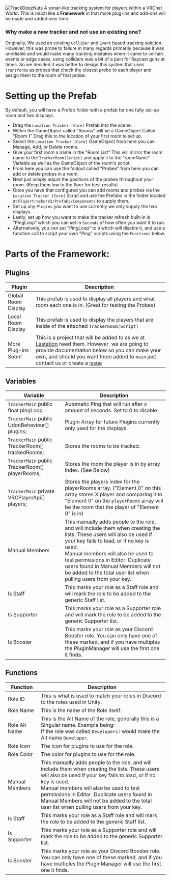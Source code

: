 
![TrackDeezNuts](playertracker.png)
A sonar-like tracking system for players within a VRChat World.
This is much like a **Framework** in that more plug-ins and add-ons will be made and added over time.
### Why make a new tracker and not use an existing one?
Originally, We used an existing `Collider` and `Event` based tracking solution. However, this was prone to failure in many regards primarily because it was unreliable and would make many tracking mistakes when it came to certain events or edge cases, using colliders was a bit of a pain for Raycast guns at times. So we decided it was better to design this system that uses `Transforms` as probes that check the closest probe to each player and assign them to the room of that probe.

# Setting up the Prefab
By default, you will have a Prefab folder with a prefab for one fully set-up room and two displays.
- Drag the `Location Tracker [Core]` Prefab into the scene.
- Within the GameObject called "Rooms" will be a GameObject Called "Room 1" Drag this to the location of your first room to set up.
- Select the `Location Tracker [Core]` GameObject from here you can Manage, Add, or Delete rooms.
- Give your first room a name in the "Room List" This will mirror the room name to the `TrackerRoom(Script)` and apply it to the "roomName" Variable as well as the GameObject of the room's script.
- From here you can use the foldout called "Probes" from here you can add or delete probes in a room.
- Next just simply adjust the positions of the probes throughout your room. (Keep them low to the floor for best results)
- Once you have that configured you can add rooms and probes via the `Location Tracker [Core]` Script and use the Prefabs in the folder located at `PlayertrackerV2/Prefabs/Components` to supply them.
- Set up any `Plugins` you want to use currently we only supply the two displays.
- Lastly, set up how you want to make the tracker refresh built-in is "PingLoop" which you can set in `Seconds` of how often you want it to run.
- Alternatively, you can set "PingLoop" to `0` which will disable it, and use a function call to script your own "Ping" scripts using the `Functions` below.



# Parts of the Framework:

## Plugins

| Plugin       | Description                                                                                                                                                                                                                                                                                                                                                |
|----------------|------------------------------------------------------------------------------------------------------------------------------------------------------------------------------------------------------------------------------------------------------------------------------------------------------------------------------------------------------------|
| Global Room Display | This prefab is used to display all players and what room each one is in. (Great for testing the Probes)                                                                                                                                                                                                                                                                            |
| Local Room Display | This prefab is used to display the players that are inside of the attached `TrackerRoom(Script)`                                                                                                                                                                                                                                                                                                                        |
| More Plug-ins Soon!  | This is a project that will be added to as we at [Lastation](https://discord.gg/lastation) need them. However, we are going to provide documentation below so you can make your own, and should you want them added to `main` just contact us or create a [issue](https://github.com/LastationVRChat/Lastation-Player-Tracker/issues)                                                                                                                                                                                        |

## Variables

| Variable       | Description                                                                                                                                                                                                                                                                                                                                                |
|----------------|------------------------------------------------------------------------------------------------------------------------------------------------------------------------------------------------------------------------------------------------------------------------------------------------------------------------------------------------------------|
| `TrackerMain` public float pingLoop | Automatic Ping that will run after x amount of seconds. Set to 0 to disable.                                                                                                                                                                                                                                                                            |
| `TrackerMain` public UdonBehaviour[] plugins; | Plugin Array for future Plugins currently only used for the displays.                                                                                                                                                                                                                                                                                                                     |
| `TrackerMain` public TrackerRoom[] trackedRooms; | Stores the rooms to be tracked.                                                                                                                                                                                                                                                                                          |
| `TrackerMain` public TrackerRoom[] playerRooms; | Stores the room the player is in by array index. (See Below)                                                                                                                                                                                                                                                                                                               |
| `TrackerMain` private VRCPlayerApi[] players; | Stores the players index for the playerRooms array. ("Element 0" on this array stores X player and comparing it to "Element 0" on the `playerRooms` array will be the room that the player of "Element 0" is in)                                                                                                                                                                                                                                                                                                              |
| Manual Members | This manually adds people to the role, and will include them when creating the lists. These users will also be used if your key fails to load, or if no key is used.<br>Manual members will also be used to test permissions in Editor. Duplicate users found in Manual Members will not be added to the total user list when pulling users from your key. |
| Is Staff       | This marks your role as a Staff role and will mark the role to be added to the generic Staff list.                                                                                                                                                                                                                                                         |
| Is Supporter   | This marks your role as a Supporter role and will mark the role to be added to the generic Supporter list.                                                                                                                                                                                                                                                 |
| Is Booster     | This marks your role as your Discord Booster role. You can only have one of these marked, and if you have multiples the PluginManager will use the first one it finds.                                                                                                                                                                                     |

## Functions

| Function       | Description                                                                                                                                                                                                                                                                                                                                                |
|----------------|------------------------------------------------------------------------------------------------------------------------------------------------------------------------------------------------------------------------------------------------------------------------------------------------------------------------------------------------------------|
| Role ID        | This is what is used to match your roles in Discord to the roles used in Unity.                                                                                                                                                                                                                                                                            |
| Role Name      | This is the name of the Role itself.                                                                                                                                                                                                                                                                                                                       |
| Role Alt Name  | This is the Alt Name of the role, generally this is a Singular name. Example being:<br>If the role was called `Developers` i would make the Alt name `Developer`.                                                                                                                                                                                          |
| Role Icon      | The Icon for plugins to use for the role.                                                                                                                                                                                                                                                                                                                  |
| Role Color     | The color for plugins to use for the role.                                                                                                                                                                                                                                                                                                                 |
| Manual Members | This manually adds people to the role, and will include them when creating the lists. These users will also be used if your key fails to load, or if no key is used.<br>Manual members will also be used to test permissions in Editor. Duplicate users found in Manual Members will not be added to the total user list when pulling users from your key. |
| Is Staff       | This marks your role as a Staff role and will mark the role to be added to the generic Staff list.                                                                                                                                                                                                                                                         |
| Is Supporter   | This marks your role as a Supporter role and will mark the role to be added to the generic Supporter list.                                                                                                                                                                                                                                                 |
| Is Booster     | This marks your role as your Discord Booster role. You can only have one of these marked, and if you have multiples the PluginManager will use the first one it finds.                                                                                                                                                                                     |
